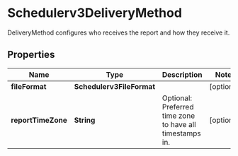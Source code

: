 

# Schedulerv3DeliveryMethod

DeliveryMethod configures who receives the report and how they receive it.

## Properties

| Name | Type | Description | Notes |
|------------ | ------------- | ------------- | -------------|
|**fileFormat** | **Schedulerv3FileFormat** |  |  [optional] |
|**reportTimeZone** | **String** | Optional: Preferred time zone to have all timestamps in. |  [optional] |




